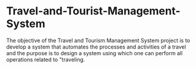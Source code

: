 # Travel-and-Tourist-Management-System
The objective of the Travel and Tourism Management System project is to develop a system that automates the processes and activities of a travel and the purpose is to design a system using which one can perform all operations related to "traveling.
